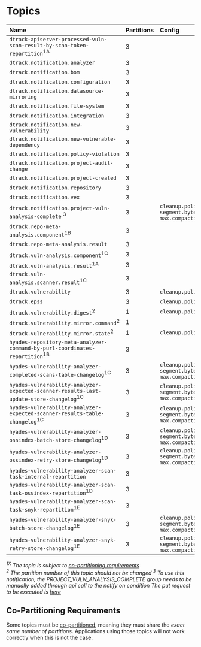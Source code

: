 # Topics

| Name                                                                                              | Partitions | Config                                                                              |
|:--------------------------------------------------------------------------------------------------|:-----------|:------------------------------------------------------------------------------------|
| `dtrack-apiserver-processed-vuln-scan-result-by-scan-token-repartition`<sup>1A</sup>              | 3          |                                                                                     |
| `dtrack.notification.analyzer`                                                                    | 3          |                                                                                     |
| `dtrack.notification.bom`                                                                         | 3          |                                                                                     |
| `dtrack.notification.configuration`                                                               | 3          |                                                                                     |
| `dtrack.notification.datasource-mirroring`                                                        | 3          |                                                                                     |
| `dtrack.notification.file-system`                                                                 | 3          |                                                                                     |
| `dtrack.notification.integration`                                                                 | 3          |                                                                                     |
| `dtrack.notification.new-vulnerability`                                                           | 3          |                                                                                     |
| `dtrack.notification.new-vulnerable-dependency`                                                   | 3          |                                                                                     |
| `dtrack.notification.policy-violation`                                                            | 3          |                                                                                     |
| `dtrack.notification.project-audit-change`                                                        | 3          |                                                                                     |
| `dtrack.notification.project-created`                                                             | 3          |                                                                                     |
| `dtrack.notification.repository`                                                                  | 3          |                                                                                     |
| `dtrack.notification.vex`                                                                         | 3          |                                                                                     |
| `dtrack.notification.project-vuln-analysis-complete` <sup>3</sup>                                 | 3          | `cleanup.policy=compact`<br/>`segment.bytes=67108864`<br/>`max.compaction.lag.ms=0` |
| `dtrack.repo-meta-analysis.component`<sup>1B</sup>                                                | 3          |                                                                                     |
| `dtrack.repo-meta-analysis.result`                                                                | 3          |                                                                                     |
| `dtrack.vuln-analysis.component`<sup>1C</sup>                                                     | 3          |                                                                                     |
| `dtrack.vuln-analysis.result`<sup>1A</sup>                                                        | 3          |                                                                                     |
| `dtrack.vuln-analysis.scanner.result`<sup>1C</sup>                                                | 3          |                                                                                     |
| `dtrack.vulnerability`                                                                            | 3          | `cleanup.policy=compact`                                                            |
| `dtrack.epss`                                                                                     | 3          | `cleanup.policy=compact`                                                            |
| `dtrack.vulnerability.digest`<sup>2</sup>                                                         | 1          | `cleanup.policy=compact`                                                            |
| `dtrack.vulnerability.mirror.command`<sup>2</sup>                                                 | 1          |                                                                                     |
| `dtrack.vulnerability.mirror.state`<sup>2</sup>                                                   | 1          | `cleanup.policy=compact`                                                            |
| `hyades-repository-meta-analyzer-command-by-purl-coordinates-repartition`<sup>1B</sup>            | 3          |                                                                                     |
| `hyades-vulnerability-analyzer-completed-scans-table-changelog`<sup>1C</sup>                      | 3          | `cleanup.policy=compact`<br/>`segment.bytes=67108864`<br/>`max.compaction.lag.ms=0` |
| `hyades-vulnerability-analyzer-expected-scanner-results-last-update-store-changelog`<sup>1C</sup> | 3          | `cleanup.policy=compact`<br/>`segment.bytes=67108864`<br/>`max.compaction.lag.ms=0` |
| `hyades-vulnerability-analyzer-expected-scanner-results-table-changelog`<sup>1C</sup>             | 3          | `cleanup.policy=compact`<br/>`segment.bytes=67108864`<br/>`max.compaction.lag.ms=0` |
| `hyades-vulnerability-analyzer-ossindex-batch-store-changelog`<sup>1D</sup>                       | 3          | `cleanup.policy=compact`<br/>`segment.bytes=67108864`<br/>`max.compaction.lag.ms=0` |
| `hyades-vulnerability-analyzer-ossindex-retry-store-changelog`<sup>1D</sup>                       | 3          | `cleanup.policy=compact`<br/>`segment.bytes=67108864`<br/>`max.compaction.lag.ms=0` |
| `hyades-vulnerability-analyzer-scan-task-internal-repartition`                                    | 3          |                                                                                     |
| `hyades-vulnerability-analyzer-scan-task-ossindex-repartition`<sup>1D</sup>                       | 3          |                                                                                     |
| `hyades-vulnerability-analyzer-scan-task-snyk-repartition`<sup>1E</sup>                           | 3          |                                                                                     |
| `hyades-vulnerability-analyzer-snyk-batch-store-changelog`<sup>1E</sup>                           | 3          | `cleanup.policy=compact`<br/>`segment.bytes=67108864`<br/>`max.compaction.lag.ms=0` |
| `hyades-vulnerability-analyzer-snyk-retry-store-changelog`<sup>1E</sup>                           | 3          | `cleanup.policy=compact`<br/>`segment.bytes=67108864`<br/>`max.compaction.lag.ms=0` |

*<sup>1X</sup> The topic is subject to [co-partitioning requirements](#co-partitioning-requirements)*  
*<sup>2</sup> The partition number of this topic should not be changed*
*<sup>3</sup> To use this notification, the PROJECT_VULN_ANALYSIS_COMPLETE group needs to be manually added through api call to the notify on condition
The put request to be executed is [here](https://github.com/DependencyTrack/hyades-apiserver/blob/main/src/main/java/org/dependencytrack/resources/v1/NotificationRuleResource.java#L100)<br/>*

## Co-Partitioning Requirements

Some topics must be [co-partitioned](https://www.confluent.io/blog/co-partitioning-in-kafka-streams/),
meaning they must share the *exact same number of partitions*. Applications using those topics will not work
correctly when this is not the case.
